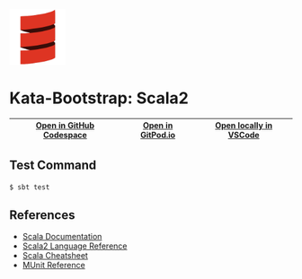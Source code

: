 
<img width="100px" src="scala-original.svg" /></a>
# Kata-Bootstrap: Scala2

| [Open in GitHub Codespace](https://github.com/codespaces/new?hide_repo_select=true&repo=rradczewski%2Fkata-bootstraps&ref=scala2) | [Open in GitPod.io](https://gitpod.io/#https://github.com/rradczewski/kata-bootstraps/tree/scala2) | [Open locally in VSCode](https://rradczewski.github.io/kata-bootstraps/redirect.html?url=vscode%3A%2F%2Fvscode.git%2Fclone%3Furl%3Dhttps%253A%252F%252Fgithub.com%252Frradczewski%252Fkata-bootstraps.git%26ref%3Dscala2) |
|---|---|---|

## Test Command

```sh
$ sbt test
```

## References

- [Scala Documentation](https://docs.scala-lang.org/)
- [Scala2 Language Reference](https://docs.scala-lang.org/overviews/index.html)
- [Scala Cheatsheet](https://docs.scala-lang.org/cheatsheets/index.html)
- [MUnit Reference](https://scalameta.org/munit/docs/getting-started.html)
